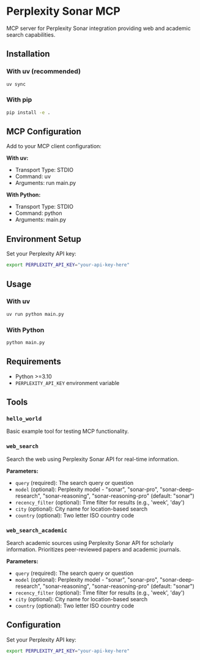 # Perplexity Sonar MCP

MCP server for Perplexity Sonar integration providing web and academic search capabilities.

## Installation

### With uv (recommended)
```bash
uv sync
```

### With pip
```bash
pip install -e .
```

## MCP Configuration

Add to your MCP client configuration:

**With uv:**
- Transport Type: STDIO  
- Command: uv  
- Arguments: run main.py

**With Python:**
- Transport Type: STDIO  
- Command: python  
- Arguments: main.py

## Environment Setup

Set your Perplexity API key:
```bash
export PERPLEXITY_API_KEY="your-api-key-here"
```

## Usage

### With uv
```bash
uv run python main.py
```

### With Python
```bash
python main.py
```

## Requirements

- Python >=3.10
- `PERPLEXITY_API_KEY` environment variable

## Tools

### `hello_world`
Basic example tool for testing MCP functionality.

### `web_search`
Search the web using Perplexity Sonar API for real-time information.

**Parameters:**
- `query` (required): The search query or question
- `model` (optional): Perplexity model - "sonar", "sonar-pro", "sonar-deep-research", "sonar-reasoning", "sonar-reasoning-pro" (default: "sonar")
- `recency_filter` (optional): Time filter for results (e.g., 'week', 'day')
- `city` (optional): City name for location-based search
- `country` (optional): Two letter ISO country code

### `web_search_academic`
Search academic sources using Perplexity Sonar API for scholarly information. Prioritizes peer-reviewed papers and academic journals.

**Parameters:**
- `query` (required): The search query or question
- `model` (optional): Perplexity model - "sonar", "sonar-pro", "sonar-deep-research", "sonar-reasoning", "sonar-reasoning-pro" (default: "sonar")
- `recency_filter` (optional): Time filter for results (e.g., 'week', 'day')
- `city` (optional): City name for location-based search
- `country` (optional): Two letter ISO country code

## Configuration

Set your Perplexity API key:
```bash
export PERPLEXITY_API_KEY="your-api-key-here"
```
